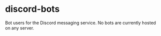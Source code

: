 # discord-bots
Bot users for the Discord messaging service. No bots are currently hosted on any server.
